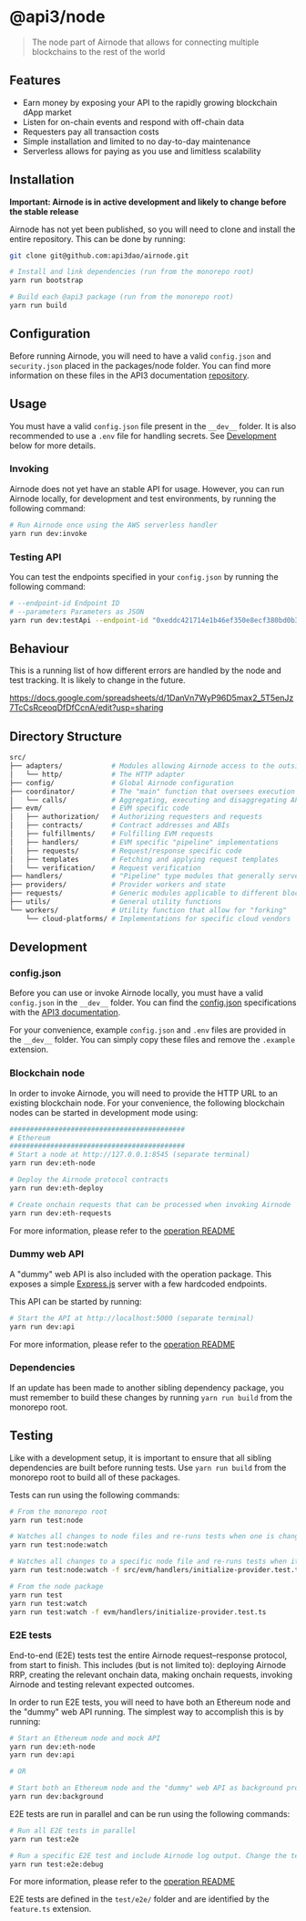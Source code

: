 # @api3/node

> The node part of Airnode that allows for connecting multiple blockchains to the rest of the world

## Features

- Earn money by exposing your API to the rapidly growing blockchain dApp market
- Listen for on-chain events and respond with off-chain data
- Requesters pay all transaction costs
- Simple installation and limited to no day-to-day maintenance
- Serverless allows for paying as you use and limitless scalability

## Installation

**Important: Airnode is in active development and likely to change before the stable release**

Airnode has not yet been published, so you will need to clone and install the entire repository. This can be done by
running:

```sh
git clone git@github.com:api3dao/airnode.git

# Install and link dependencies (run from the monorepo root)
yarn run bootstrap

# Build each @api3 package (run from the monorepo root)
yarn run build
```

## Configuration

Before running Airnode, you will need to have a valid `config.json` and `security.json` placed in the packages/node
folder. You can find more information on these files in the API3 documentation
[repository](https://github.com/api3dao/api3-docs).

## Usage

You must have a valid `config.json` file present in the `__dev__` folder. It is also recommended to use a `.env` file
for handling secrets. See [Development](#Development) below for more details.

### Invoking

Airnode does not yet have an stable API for usage. However, you can run Airnode locally, for development and test
environments, by running the following command:

```sh
# Run Airnode once using the AWS serverless handler
yarn run dev:invoke
```

### Testing API

You can test the endpoints specified in your `config.json` by running the following command:

```sh
# --endpoint-id Endpoint ID
# --parameters Parameters as JSON
yarn run dev:testApi --endpoint-id "0xeddc421714e1b46ef350e8ecf380bd0b38a40ce1a534e7ecdf4db7dbc9319353" --parameters '{"from": "EUR"}'
```

## Behaviour

This is a running list of how different errors are handled by the node and test tracking. It is likely to change in the
future.

https://docs.google.com/spreadsheets/d/1DanVn7WyP96D5max2_5T5enJz7TcCsRceoqDfDfCcnA/edit?usp=sharing

## Directory Structure

```sh
src/
├── adapters/            # Modules allowing Airnode access to the outside world
│   └── http/            # The HTTP adapter
├── config/              # Global Airnode configuration
├── coordinator/         # The "main" function that oversees execution and state
│   └── calls/           # Aggregating, executing and disaggregating API calls
├── evm/                 # EVM specific code
│   ├── authorization/   # Authorizing requesters and requests
│   ├── contracts/       # Contract addresses and ABIs
│   ├── fulfillments/    # Fulfilling EVM requests
│   ├── handlers/        # EVM specific "pipeline" implementations
│   ├── requests/        # Request/response specific code
│   ├── templates        # Fetching and applying request templates
│   └── verification/    # Request verification
├── handlers/            # "Pipeline" type modules that generally serve as entry points
├── providers/           # Provider workers and state
├── requests/            # Generic modules applicable to different blockchains
├── utils/               # General utility functions
└── workers/             # Utility function that allow for "forking"
    └── cloud-platforms/ # Implementations for specific cloud vendors
```

## Development

### config.json

Before you can use or invoke Airnode locally, you must have a valid `config.json` in the `__dev__` folder. You can find
the [config.json](https://github.com/api3dao/api3-docs/blob/master/airnode/config-json.md) specifications with the
[API3 documentation](https://github.com/api3dao/api3-docs).

For your convenience, example `config.json` and `.env` files are provided in the `__dev__` folder. You can simply copy
these files and remove the `.example` extension.

### Blockchain node

In order to invoke Airnode, you will need to provide the HTTP URL to an existing blockchain node. For your convenience,
the following blockchain nodes can be started in development mode using:

```sh
###########################################
# Ethereum
###########################################
# Start a node at http://127.0.0.1:8545 (separate terminal)
yarn run dev:eth-node

# Deploy the Airnode protocol contracts
yarn run dev:eth-deploy

# Create onchain requests that can be processed when invoking Airnode
yarn run dev:eth-requests
```

For more information, please refer to the
[operation README](https://github.com/api3dao/airnode/blob/master/packages/operation/README.md)

### Dummy web API

A "dummy" web API is also included with the operation package. This exposes a simple
[Express.js](https://github.com/expressjs/express) server with a few hardcoded endpoints.

This API can be started by running:

```sh
# Start the API at http://localhost:5000 (separate terminal)
yarn run dev:api
```

For more information, please refer to the
[operation README](https://github.com/api3dao/airnode/blob/master/packages/operation/README.md)

### Dependencies

If an update has been made to another sibling dependency package, you must remember to build these changes by running
`yarn run build` from the monorepo root.

## Testing

Like with a development setup, it is important to ensure that all sibling dependencies are built before running tests.
Use `yarn run build` from the monorepo root to build all of these packages.

Tests can run using the following commands:

```sh
# From the monorepo root
yarn run test:node

# Watches all changes to node files and re-runs tests when one is changed
yarn run test:node:watch

# Watches all changes to a specific node file and re-runs tests when it is changed
yarn run test:node:watch -f src/evm/handlers/initialize-provider.test.ts

# From the node package
yarn run test
yarn run test:watch
yarn run test:watch -f evm/handlers/initialize-provider.test.ts
```

### E2E tests

End-to-end (E2E) tests test the entire Airnode request–response protocol, from start to finish. This includes (but is
not limited to): deploying Airnode RRP, creating the relevant onchain data, making onchain requests, invoking Airnode
and testing relevant expected outcomes.

In order to run E2E tests, you will need to have both an Ethereum node and the "dummy" web API running. The simplest way
to accomplish this is by running:

```sh
# Start an Ethereum node and mock API
yarn run dev:eth-node
yarn run dev:api

# OR

# Start both an Ethereum node and the "dummy" web API as background processes
yarn run dev:background
```

E2E tests are run in parallel and can be run using the following commands:

```sh
# Run all E2E tests in parallel
yarn run test:e2e

# Run a specific E2E test and include Airnode log output. Change the test in package.json
yarn run test:e2e:debug
```

For more information, please refer to the
[operation README](https://github.com/api3dao/airnode/blob/master/packages/operation/README.md)

E2E tests are defined in the `test/e2e/` folder and are identified by the `feature.ts` extension.
